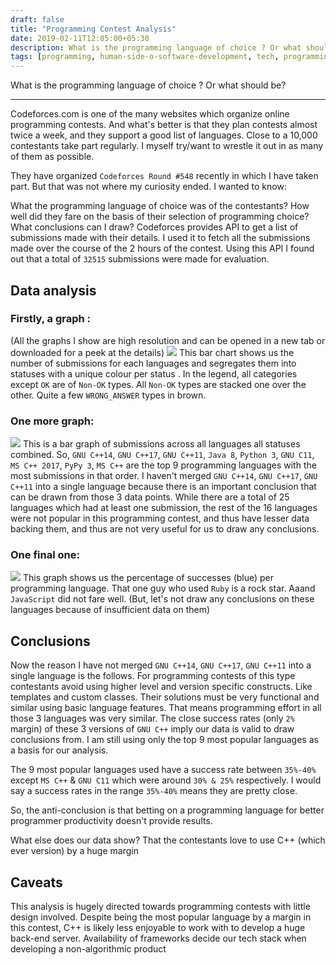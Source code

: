 ```yaml
---
draft: false
title: "Programming Contest Analysis"
date: 2019-02-11T12:05:00+05:30
description: What is the programming language of choice ? Or what should be
tags: [programming, human-side-o-software-development, tech, programming-contest]
---
```


What is the programming language of choice ? Or what should be?

---

Codeforces.com is one of the many websites which organize online programming contests. And what's better is that they plan contests almost twice a week, and they support a good list of languages. Close to a 10,000 contestants take part regularly. I myself try/want to wrestle it out in as many of them as possible.

They have organized `Codeforces Round #548` recently in which I have taken part. But that was not where my curiosity ended. I wanted to know:

What the programming language of choice was of the contestants?
How well did they fare on the basis of their selection of programming choice?
What conclusions can I draw?
Codeforces provides API to get a list of submissions made with their details. I used it to fetch all the submissions made over the course of the 2 hours of the contest. Using this API I found out that a total of `32515` submissions were made for evaluation.

## Data analysis

### Firstly, a graph :

(All the graphs I show are high resolution and can be opened in a new tab or downloaded for a peek at the details)
![](../ok-not-ok.png)
This bar chart shows us the number of submissions for each languages and segregates them into statuses with a unique colour per status . In the legend, all categories except `OK` are of `Non-OK` types. All `Non-OK` types are stacked one over the other. Quite a few `WRONG_ANSWER` types in brown.

### One more graph:

![](../submissions.png)
This is a bar graph of submissions across all languages all statuses combined. So, `GNU C++14`, `GNU C++17`, `GNU C++11`, `Java 8`, `Python 3`, `GNU C11`, `MS C++ 2017`, `PyPy 3`, `MS C++` are the top 9 programming languages with the most submissions in that order. I haven't merged `GNU C++14`, `GNU C++17`, `GNU C++11` into a single language because there is an important conclusion that can be drawn from those 3 data points. While there are a total of 25 languages which had at least one submission, the rest of the 16 languages were not popular in this programming contest, and thus have lesser data backing them, and thus are not very useful for us to draw any conclusions.

### One final one:

![](../success-percentage.png)
This graph shows us the percentage of successes (blue) per programming language. That one guy who used `Ruby` is a rock star. Aaand `JavaScript` did not fare well. (But, let's not draw any conclusions on these languages because of insufficient data on them)

## Conclusions

Now the reason I have not merged `GNU C++14`, `GNU C++17`, `GNU C++11` into a single language is the follows. For programming contests of this type contestants avoid using higher level and version specific constructs. Like templates and custom classes. Their solutions must be very functional and similar using basic language features. That means programming effort in all those 3 languages was very similar. The close success rates (only `2%` margin) of these 3 versions of `GNU C++` imply our data is valid to draw conclusions from. I am still using only the top 9 most popular languages as a basis for our analysis.

The 9 most popular languages used have a success rate between `35%-40%` except `MS C++` & `GNU C11` which were around `30% & 25%` respectively. I would say a success rates in the range `35%-40%` means they are pretty close.

So, the anti-conclusion is that betting on a programming language for better programmer productivity doesn't provide results.

What else does our data show? That the contestants love to use C++ (which ever version) by a huge margin

## Caveats

This analysis is hugely directed towards programming contests with little design involved. Despite being the most popular language by a margin in this contest, C++ is likely less enjoyable to work with to develop a huge back-end server. Availability of frameworks decide our tech stack when developing a non-algorithmic product
